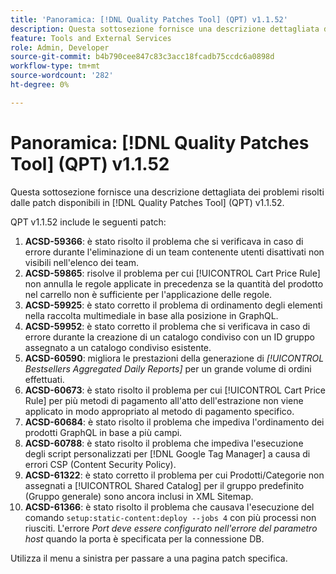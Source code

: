 ```yaml
---
title: 'Panoramica: [!DNL Quality Patches Tool] (QPT) v1.1.52'
description: Questa sottosezione fornisce una descrizione dettagliata dei problemi risolti dalle patch disponibili in  [!DNL Quality Patches Tool] (QPT) v1.1.52.
feature: Tools and External Services
role: Admin, Developer
source-git-commit: b4b790cee847c83c3acc18fcadb75ccdc6a0898d
workflow-type: tm+mt
source-wordcount: '282'
ht-degree: 0%

---
```


# Panoramica: [!DNL Quality Patches Tool] (QPT) v1.1.52

Questa sottosezione fornisce una descrizione dettagliata dei problemi risolti dalle patch disponibili in [!DNL Quality Patches Tool] (QPT) v1.1.52.

QPT v1.1.52 include le seguenti patch:

1. **ACSD-59366**: è stato risolto il problema che si verificava in caso di errore durante l&#39;eliminazione di un team contenente utenti disattivati non visibili nell&#39;elenco dei team.
1. **ACSD-59865**: risolve il problema per cui [!UICONTROL Cart Price Rule] non annulla le regole applicate in precedenza se la quantità del prodotto nel carrello non è sufficiente per l&#39;applicazione delle regole.
1. **ACSD-59925**: è stato corretto il problema di ordinamento degli elementi nella raccolta multimediale in base alla posizione in GraphQL.
1. **ACSD-59952**: è stato corretto il problema che si verificava in caso di errore durante la creazione di un catalogo condiviso con un ID gruppo assegnato a un catalogo condiviso esistente.
1. **ACSD-60590**: migliora le prestazioni della generazione di *[!UICONTROL Bestsellers Aggregated Daily Reports]* per un grande volume di ordini effettuati.
1. **ACSD-60673**: è stato risolto il problema per cui [!UICONTROL Cart Price Rule] per più metodi di pagamento all&#39;atto dell&#39;estrazione non viene applicato in modo appropriato al metodo di pagamento specifico.
1. **ACSD-60684**: è stato risolto il problema che impediva l&#39;ordinamento dei prodotti GraphQL in base a più campi.
1. **ACSD-60788**: è stato risolto il problema che impediva l&#39;esecuzione degli script personalizzati per [!DNL Google Tag Manager] a causa di errori CSP (Content Security Policy).
1. **ACSD-61322**: è stato corretto il problema per cui Prodotti/Categorie non assegnati a [!UICONTROL Shared Catalog] per il gruppo predefinito (Gruppo generale) sono ancora inclusi in XML Sitemap.
1. **ACSD-61366**: è stato risolto il problema che causava l&#39;esecuzione del comando `setup:static-content:deploy --jobs 4` con più processi non riusciti. L&#39;errore *Port deve essere configurato nell&#39;errore del parametro host* quando la porta è specificata per la connessione DB.

Utilizza il menu a sinistra per passare a una pagina patch specifica.
